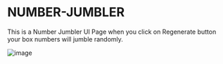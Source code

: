 # NUMBER-JUMBLER

This is a Number Jumbler UI Page when you click on Regenerate button your box numbers will jumble randomly.

![image](https://github.com/shaiktahseen/NUMBER-JUMBLER/assets/126344231/3a39c3c0-e83b-4036-b3fb-4296f4cae8eb)
